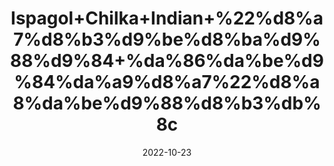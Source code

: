 ---
title: 'Ispagol+Chilka+Indian+%22%d8%a7%d8%b3%d9%be%d8%ba%d9%88%d9%84+%da%86%da%be%d9%84%da%a9%d8%a7%22%d8%a8%da%be%d9%88%d8%b3%db%8c'
date: '2022-10-23' 
metatag: '' 
inventory: '0' 
draft: false 
# meta description 
shortDescripton: 'Psyllium+Seeds+Husk%22+Isabgol+is+good+for+weight+loss+as+it+gives+a+feeling+of+fullness+and+helps+prevent+overeating.+It+is+also+good+for+diabetic+patients+as+it+helps+to+manage+blood+glucose+levels.'
description: 'Food+Product'
longdescription: ''
featured: True
# product Price
price: '500.0'
# Product Short Description
shortDescription: 'Psyllium+Seeds+Husk%22+Isabgol+is+good+for+weight+loss+as+it+gives+a+feeling+of+fullness+and+helps+prevent+overeating.+It+is+also+good+for+diabetic+patients+as+it+helps+to+manage+blood+glucose+levels.'
productID: 'E08104D9-A02A-ED11-9968-005056B3A416'
type: 'products'
category: 'Food+Product' 
thumnailproduct: 'https://eraconnect.blob.core.windows.net/product-images/aminsaddiquidawakhana/E08104D9-A02A-ED11-9968-005056B3A416.webp' 
images:
  - image: 'https://eraconnect.blob.core.windows.net/product-images/aminsaddiquidawakhana/E08104D9-A02A-ED11-9968-005056B3A416.webp'  
Variants:
---